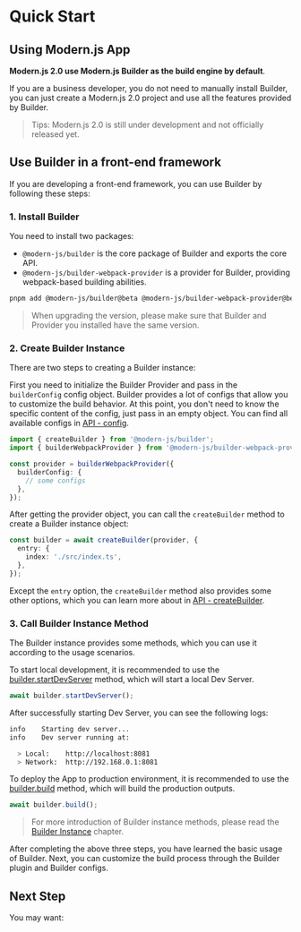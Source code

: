 # Quick Start

## Using Modern.js App

**Modern.js 2.0 use Modern.js Builder as the build engine by default**.

If you are a business developer, you do not need to manually install Builder, you can just create a Modern.js 2.0 project and use all the features provided by Builder.

> Tips: Modern.js 2.0 is still under development and not officially released yet.

## Use Builder in a front-end framework

If you are developing a front-end framework, you can use Builder by following these steps:

### 1. Install Builder

You need to install two packages:

- `@modern-js/builder` is the core package of Builder and exports the core API.
- `@modern-js/builder-webpack-provider` is a provider for Builder, providing webpack-based building abilities.

```bash
pnpm add @modern-js/builder@beta @modern-js/builder-webpack-provider@beta -D
```

> When upgrading the version, please make sure that Builder and Provider you installed have the same version.

### 2. Create Builder Instance

There are two steps to creating a Builder instance:

First you need to initialize the Builder Provider and pass in the `builderConfig` config object. Builder provides a lot of configs that allow you to customize the build behavior. At this point, you don't need to know the specific content of the config, just pass in an empty object. You can find all available configs in [API - config](/en/api/#config).

```ts
import { createBuilder } from '@modern-js/builder';
import { builderWebpackProvider } from '@modern-js/builder-webpack-provider';

const provider = builderWebpackProvider({
  builderConfig: {
    // some configs
  },
});
```

After getting the provider object, you can call the `createBuilder` method to create a Builder instance object:

```ts
const builder = await createBuilder(provider, {
  entry: {
    index: './src/index.ts',
  },
});
```

Except the `entry` option, the `createBuilder` method also provides some other options, which you can learn more about in [API - createBuilder](/en/api/builder-core.html#createbuilder).

### 3. Call Builder Instance Method

The Builder instance provides some methods, which you can use it according to the usage scenarios.

To start local development, it is recommended to use the [builder.startDevServer](/en/api/builder-instance.html#builder-startdevserver) method, which will start a local Dev Server.

```ts
await builder.startDevServer();
```

After successfully starting Dev Server, you can see the following logs:

```bash
info    Starting dev server...
info    Dev server running at:

  > Local:    http://localhost:8081
  > Network:  http://192.168.0.1:8081
```

To deploy the App to production environment, it is recommended to use the [builder.build](/en/api/builder-instance.html#builder-build) method, which will build the production outputs.

```ts
await builder.build();
```

> For more introduction of Builder instance methods, please read the [Builder Instance](/en/api/builder-instance.html) chapter.

After completing the above three steps, you have learned the basic usage of Builder. Next, you can customize the build process through the Builder plugin and Builder configs.

## Next Step

You may want:

<NextSteps>
  <Step href="/guide/glossary.html" title="Glossary" description="Learn about Builder related concepts"/>
  <Step href="/guide/features.html" title="All Features" description="Learn all features of Builder"/>
  <Step href="/api" title="API Reference" description="View detailed API documentation"/>
</NextSteps>
